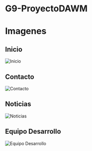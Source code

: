 # G9-ProyectoDAWM
# Imagenes
## Inicio
![Inicio](https://i.postimg.cc/jq3tGjWM/Inicio.png)
## Contacto
![Contacto](https://i.postimg.cc/fLcnkw50/Contactos.png)
## Noticias
![Noticias](https://i.postimg.cc/63LgtM5r/Noticias.png)
## Equipo Desarrollo
![Equipo Desarrollo](https://i.postimg.cc/vHDqNY9L/Equipo-Desarrollo.png)

